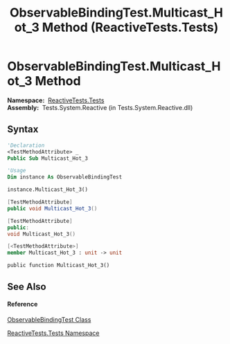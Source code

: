 ﻿---
title: ObservableBindingTest.Multicast_Hot_3 Method  (ReactiveTests.Tests)
TOCTitle: Multicast_Hot_3 Method
ms:assetid: M:ReactiveTests.Tests.ObservableBindingTest.Multicast_Hot_3
ms:mtpsurl: https://msdn.microsoft.com/en-us/library/reactivetests.tests.observablebindingtest.multicast_hot_3(v=VS.103)
ms:contentKeyID: 36621141
ms.date: 06/28/2011
mtps_version: v=VS.103
f1_keywords:
- ReactiveTests.Tests.ObservableBindingTest.Multicast_Hot_3
dev_langs:
- CSharp
- JScript
- VB
- FSharp
- c++
---

# ObservableBindingTest.Multicast\_Hot\_3 Method

**Namespace:**  [ReactiveTests.Tests](hh289046\(v=vs.103\).md)  
**Assembly:**  Tests.System.Reactive (in Tests.System.Reactive.dll)

## Syntax

``` vb
'Declaration
<TestMethodAttribute> _
Public Sub Multicast_Hot_3
```

``` vb
'Usage
Dim instance As ObservableBindingTest

instance.Multicast_Hot_3()
```

``` csharp
[TestMethodAttribute]
public void Multicast_Hot_3()
```

``` c++
[TestMethodAttribute]
public:
void Multicast_Hot_3()
```

``` fsharp
[<TestMethodAttribute>]
member Multicast_Hot_3 : unit -> unit 
```

``` jscript
public function Multicast_Hot_3()
```

## See Also

#### Reference

[ObservableBindingTest Class](hh303616\(v=vs.103\).md)

[ReactiveTests.Tests Namespace](hh289046\(v=vs.103\).md)

